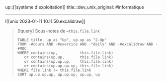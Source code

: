 up::[[système d'exploitation]]
title:::dev_unix_original:
#informatique

----


![[unix 2023-01-11 10.11.50.excalidraw]]

> [!query] Sous-notes de `=this.file.link`
> ```dataview
> TABLE title, up as "Up", up.up as "2-Up"
> FROM -#cours AND -#exercice AND -"daily" AND -#excalidraw AND -#MOC
> WHERE contains(up,          this.file.link)
>    or contains(up.up,       this.file.link)
>    or contains(up.up.up,    this.file.link)
>    or contains(up.up.up.up, this.file.link)
> WHERE file.link != this.file.link
> SORT up.up.up.up, up.up.up, up.up, up
> ```

